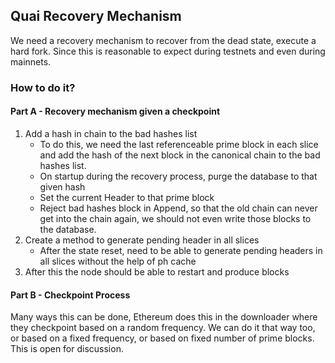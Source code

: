 ## Quai Recovery Mechanism

We need a recovery mechanism to recover from the dead state, execute a hard
fork. Since this is reasonable to expect during testnets and even during
mainnets.

### How to do it?
#### Part A - Recovery mechanism given a checkpoint
1. Add a hash in chain to the bad hashes list
    - To do this, we need the last referenceable prime block in each slice and
      add the hash of the next block in the canonical chain to the bad hashes
      list.
    - On startup during the recovery process, purge the database to that given
      hash
    - Set the current Header to that prime block
    - Reject bad hashes block in Append, so that the old chain can never get
      into the chain again, we should not even write those blocks to the
      database. 
2. Create a method to generate pending header in all slices
    - After the state reset, need to be able to generate pending headers in all
      slices without the help of ph cache
3. After this the node should be able to restart and produce blocks

#### Part B - Checkpoint Process
Many ways this can be done, Ethereum does this in the downloader where they
checkpoint based on a random frequency. We can do it that way too, or based on
a fixed frequency, or based on fixed number of prime blocks. This is open for discussion.



